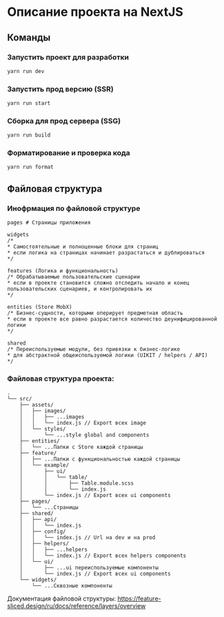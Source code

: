 # Описание проекта на NextJS

## Команды

### Запустить проект для разработки

```bash
yarn run dev
```

### Запустить прод версию (SSR)

```bash
yarn run start
```

### Сборка для прод сервера (SSG)

```bash
yarn run build
```

### Форматирование и проверка кода

```bash
yarn run format
```

## Файловая структура

### Инофрмация по файловой структуре

```
pages # Страницы приложения

widgets
/*
* Самостоятельные и полноценные блоки для страниц
* если логика на страницах начинает разрастаться и дублироваться
*/

features (Логика и функциональность)
/* Обрабатываемые пользовательские сценарии
* если в проекте становится сложно отследить начало и конец пользовательских сценариев, и контролировать их
*/

entities (Store MobX)
/* Бизнес-сущности, которыми оперирует предметная область
* если в проекте все равно разрастается количество деунифицированной логики
*/

shared
/* Переиспользуемые модули, без привязки к бизнес-логике
* для абстрактной общеиспользуемой логики (UIKIT / helpers / API)
*/
```

### Файловая структура проекта:

```
.
└── src/
    ├── assets/
    │   ├── images/
    │   │   ├── ...images
    │   │   └── index.js // Export всех image
    │   └── styles/
    │       └── ...style global and components
    ├── entities/
    │   └── ...Папки с Store каждой страницы
    ├── feature/
    │   ├── ...Папки с функциональностью каждой страницы
    │   └── example/
    │       ├── ui/
    │       │   └── table/
    │       │       ├── Table.module.scss
    │       │       └── index.js
    │       └── index.js // Export всех ui components
    ├── pages/
    │   └── ...Страницы
    ├── shared/
    │   ├── api/
    │   │   └── index.js
    │   ├── config/
    │   │   └── index.js // Url на dev и на prod
    │   ├── helpers/
    │   │   ├── ...helpers
    │   │   └── index.js // Export всех helpers components
    │   └── ui/
    │       ├── ...ui переиспользуемые компоненты
    │       └── index.js // Export всех ui components
    └── widgets/
        └── ...Сквозные компоненты
```

Документация файловой структуры:
https://feature-sliced.design/ru/docs/reference/layers/overview

